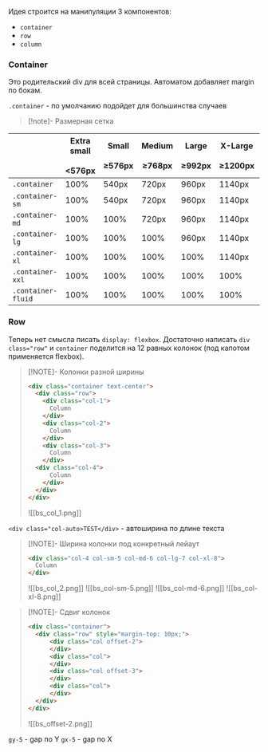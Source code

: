 Идея строится на манипуляции 3 компонентов: 
- `container`
- `row`
- `column`

### Container

Это родительский div для всей страницы. Автоматом добавляет margin по бокам. 

`.container` - по умолчанию подойдет для большинства случаев

> [!note]- Размерная сетка
> 
|                    | Extra small<br><br><576px | Small<br><br>≥576px | Medium<br><br>≥768px | Large<br><br>≥992px | X-Large<br><br>≥1200px | XX-Large<br><br>≥1400px |
| ------------------ | ------------------------- | ------------------- | -------------------- | ------------------- | ---------------------- | ----------------------- |
| `.container`       | 100%                      | 540px               | 720px                | 960px               | 1140px                 | 1320px                  |
| `.container-sm`    | 100%                      | 540px               | 720px                | 960px               | 1140px                 | 1320px                  |
| `.container-md`    | 100%                      | 100%                | 720px                | 960px               | 1140px                 | 1320px                  |
| `.container-lg`    | 100%                      | 100%                | 100%                 | 960px               | 1140px                 | 1320px                  |
| `.container-xl`    | 100%                      | 100%                | 100%                 | 100%                | 1140px                 | 1320px                  |
| `.container-xxl`   | 100%                      | 100%                | 100%                 | 100%                | 100%                   | 1320px                  |
| `.container-fluid` | 100%                      | 100%                | 100%                 | 100%                | 100%                   | 100%                    |

### Row

Теперь нет смысла писать `display: flexbox`. Достаточно написать 
`div class="row"` и `container` поделится на 12 равных колонок (под капотом применяется flexbox). 

> [!NOTE]- Колонки разной ширины
> ```html
> <div class="container text-center">
>   <div class="row">
>     <div class="col-1">
>       Column
>     </div>
>     <div class="col-2">
>       Column
>     </div>
>     <div class="col-3">
>       Column
>     </div>
> 	<div class="col-4">
>       Column
>     </div>
>   </div>
> </div>
> ```
> ![[bs_col_1.png]]

`<div class="col-auto>TEST</div>` - автоширина по длине текста 


> [!NOTE]- Ширина колонки под конкретный лейаут
> 
> ```html
> <div class="col-4 col-sm-5 col-md-6 col-lg-7 col-xl-8">
>   Column
> </div>
> ```
> ![[bs_col_2.png]]
> ![[bs_col-sm-5.png]]
> ![[bs_col-md-6.png]]
> ![[bs_col-xl-8.png]]


> [!NOTE]- Сдвиг колонок
> ```html
> <div class="container">
> 	<div class="row" style="margin-top: 10px;">
> 		<div class="col offset-2">
> 		</div>
> 		<div class="col">
> 		</div>
> 		<div class="col offset-3">
> 		</div>
> 		<div class="col">
> 		</div>
> 	</div>
> </div>
> ```
> ![[bs_offset-2.png]]

`gy-5` - gap по Y
`gx-5` - gap по X